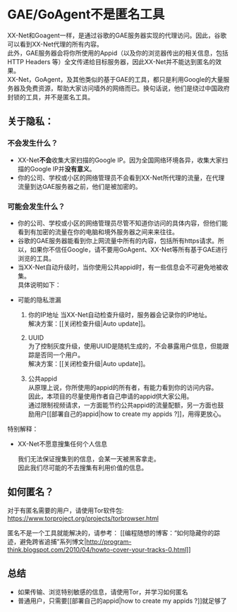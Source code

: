 # GAE/GoAgent不是匿名工具

XX-Net和Goagent一样，是通过谷歌的GAE服务器实现的代理访问。因此，谷歌可以看到XX-Net代理的所有内容。    
此外，GAE服务器会将你所使用的Appid（以及你的浏览器传出的相关信息，包括 HTTP Headers 等）全文传递给目标服务器，因此XX-Net并不能达到匿名的效果。   
XX-Net，GoAgent，及其他类似的基于GAE的工具，都只是利用Google的大量服务器及免费资源，帮助大家访问墙外的网络而已。换句话说，他们是绕过中国政府封锁的工具，并不是匿名工具。  

## 关于隐私：
### 不会发生什么？
* XX-Net**不会**收集大家扫描的Google IP。因为全国网络环境各异，收集大家扫描的Google IP并**没有意义**。    
* 你的公司、学校或小区的网络管理员不会看到XX-Net所代理的流量，在代理流量到达GAE服务器之前，他们是被加密的。
### 可能会发生什么？
* 你的公司、学校或小区的网络管理员尽管不知道你访问的具体内容，但他们能看到有加密的流量在你的电脑和境外服务器之间来来往往。    
* 谷歌的GAE服务器能看到你上网流量中所有的内容，包括所有https请求。所以，如果你不信任Google，请不要用GoAgent、XX-Net等所有基于GAE进行浏览的工具。
* 当XX-Net自动升级时，当你使用公共appid时，有一些信息会不可避免地被收集。    
具体说明如下：    
+ 可能的隐私泄漏

  1. 你的IP地址
  当XX-Net自动检查升级时，服务器会记录你的IP地址。  
  解决方案：[[关闭检查升级|Auto update]]。  

  2. UUID  
  为了控制灰度升级，使用UUID是随机生成的，不会暴露用户信息，但能跟踪是否同一个用户。  
  解决方案：[[关闭检查升级|Auto update]]。  

  3. 公共appid  
  从原理上说，你所使用的appid的所有者，有能力看到你的访问内容。    
  因此，本项目的尽量使用作者自己申请的appid供大家公用。  
  通过限制视频请求，一方面能节约公共appid的流量配额，另一方面也鼓励用户[[部署自己的appid|how to create my appids ?]]，用得更放心。  

特别解释：  
+ XX-Net不愿意搜集任何个人信息

  我们无法保证搜集到的信息，会某一天被黑客拿走。  
  因此我们尽可能的不去搜集有利用价值的信息。  

## 如何匿名？
对于有匿名需要的用户，请使用Tor软件包:   
https://www.torproject.org/projects/torbrowser.html

匿名不是一个工具就能解决的，请参考：
[[编程随想的博客：“如何隐藏你的踪迹，避免跨省追捕”系列博文|http://program-think.blogspot.com/2010/04/howto-cover-your-tracks-0.html]]

## 总结
+ 如果传输、浏览特别敏感的信息，请使用Tor，并学习如何匿名
+ 普通用户，只需要[[部署自己的appid|how to create my appids ?]]就足够了